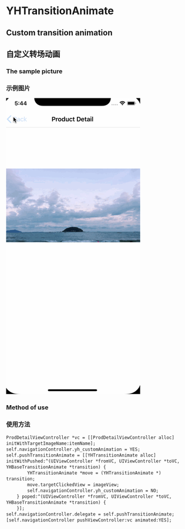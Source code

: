 # YHTransitionAnimate
## Custom transition animation
## 自定义转场动画

### The sample picture
### 示例图片

![](https://github.com/DejaVu93/YHTransitionAnimate/blob/master/Untitled.gif?raw=true)

### Method of use
### 使用方法
```
ProdDetailViewController *vc = [[ProdDetailViewController alloc] initWithTargetImageName:itemName];
self.navigationController.yh_customAnimation = YES;
self.pushTransitionAnimate = [[YHTransitionAnimate alloc] initWithPushed:^(UIViewController *fromVC, UIViewController *toVC, YHBaseTransitionAnimate *transition) {
        YHTransitionAnimate *move = (YHTransitionAnimate *) transition;
        move.targetClickedView = imageView;
        self.navigationController.yh_customAnimation = NO;
    } poped:^(UIViewController *fromVC, UIViewController *toVC, YHBaseTransitionAnimate *transition) {
    }];
self.navigationController.delegate = self.pushTransitionAnimate;
[self.navigationController pushViewController:vc animated:YES];
```
